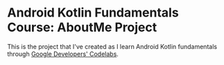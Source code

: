 # Android Kotlin Fundamentals Course: AboutMe Project

This is the project that I've created as I learn Android Kotlin
fundamentals through [Google Developers' Codelabs](https://codelabs.developers.google.com/android-kotlin-fundamentals/).